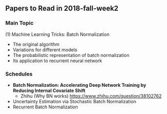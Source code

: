 ## Papers to Read in 2018-fall-week2

### Main Topic

(1) Machine Learning Tricks: Batch Normalization

- The original algorithm
- Variations for different models
- The probabilistic representation of batch normalization
- Its application to recurrent neural network

### Schedules

- **Batch Normalization: Accelerating Deep Network Training by Reducing Internal Covariate Shift**
    - Zhihu (Why BN works) https://www.zhihu.com/question/38102762
- Uncertainty Estimation via Stochastic Batch Normalization
- Recurrent Batch Normalization
